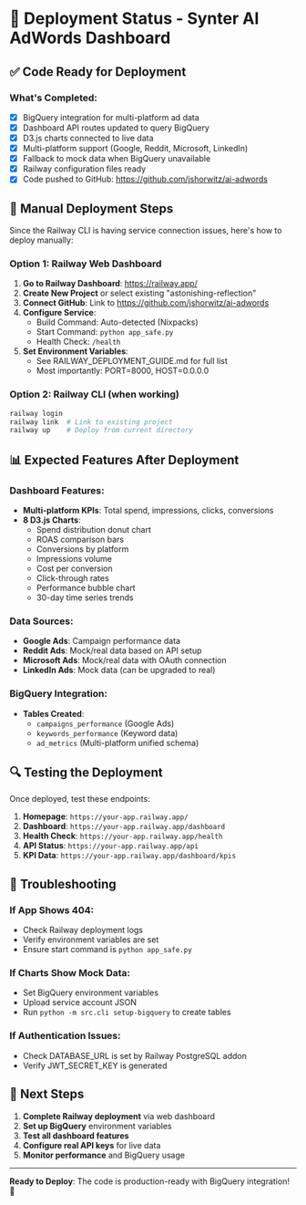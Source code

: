 # 🚀 Deployment Status - Synter AI AdWords Dashboard

## ✅ Code Ready for Deployment

### What's Completed:
- [x] BigQuery integration for multi-platform ad data
- [x] Dashboard API routes updated to query BigQuery
- [x] D3.js charts connected to live data
- [x] Multi-platform support (Google, Reddit, Microsoft, LinkedIn)
- [x] Fallback to mock data when BigQuery unavailable
- [x] Railway configuration files ready
- [x] Code pushed to GitHub: https://github.com/jshorwitz/ai-adwords

## 🔧 Manual Deployment Steps

Since the Railway CLI is having service connection issues, here's how to deploy manually:

### Option 1: Railway Web Dashboard

1. **Go to Railway Dashboard**: https://railway.app/
2. **Create New Project** or select existing "astonishing-reflection"
3. **Connect GitHub**: Link to https://github.com/jshorwitz/ai-adwords
4. **Configure Service**:
   - Build Command: Auto-detected (Nixpacks)
   - Start Command: `python app_safe.py`
   - Health Check: `/health`
5. **Set Environment Variables**:
   - See RAILWAY_DEPLOYMENT_GUIDE.md for full list
   - Most importantly: PORT=8000, HOST=0.0.0.0

### Option 2: Railway CLI (when working)

```bash
railway login
railway link  # Link to existing project
railway up    # Deploy from current directory
```

## 📊 Expected Features After Deployment

### Dashboard Features:
- **Multi-platform KPIs**: Total spend, impressions, clicks, conversions
- **8 D3.js Charts**: 
  - Spend distribution donut chart
  - ROAS comparison bars
  - Conversions by platform
  - Impressions volume
  - Cost per conversion
  - Click-through rates
  - Performance bubble chart
  - 30-day time series trends

### Data Sources:
- **Google Ads**: Campaign performance data
- **Reddit Ads**: Mock/real data based on API setup
- **Microsoft Ads**: Mock/real data with OAuth connection
- **LinkedIn Ads**: Mock data (can be upgraded to real)

### BigQuery Integration:
- **Tables Created**:
  - `campaigns_performance` (Google Ads)
  - `keywords_performance` (Keyword data)  
  - `ad_metrics` (Multi-platform unified schema)

## 🔍 Testing the Deployment

Once deployed, test these endpoints:

1. **Homepage**: `https://your-app.railway.app/`
2. **Dashboard**: `https://your-app.railway.app/dashboard`
3. **Health Check**: `https://your-app.railway.app/health`
4. **API Status**: `https://your-app.railway.app/api`
5. **KPI Data**: `https://your-app.railway.app/dashboard/kpis`

## 🐛 Troubleshooting

### If App Shows 404:
- Check Railway deployment logs
- Verify environment variables are set
- Ensure start command is `python app_safe.py`

### If Charts Show Mock Data:
- Set BigQuery environment variables
- Upload service account JSON
- Run `python -m src.cli setup-bigquery` to create tables

### If Authentication Issues:
- Check DATABASE_URL is set by Railway PostgreSQL addon
- Verify JWT_SECRET_KEY is generated

## 🎯 Next Steps

1. **Complete Railway deployment** via web dashboard
2. **Set up BigQuery** environment variables  
3. **Test all dashboard features**
4. **Configure real API keys** for live data
5. **Monitor performance** and BigQuery usage

---

**Ready to Deploy**: The code is production-ready with BigQuery integration! 🚀
